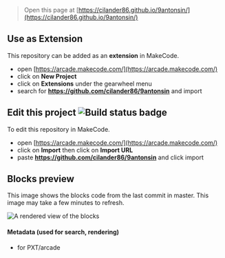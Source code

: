  


> Open this page at [https://cilander86.github.io/9antonsin/](https://cilander86.github.io/9antonsin/)

## Use as Extension

This repository can be added as an **extension** in MakeCode.

* open [https://arcade.makecode.com/](https://arcade.makecode.com/)
* click on **New Project**
* click on **Extensions** under the gearwheel menu
* search for **https://github.com/cilander86/9antonsin** and import

## Edit this project ![Build status badge](https://github.com/cilander86/9antonsin/workflows/MakeCode/badge.svg)

To edit this repository in MakeCode.

* open [https://arcade.makecode.com/](https://arcade.makecode.com/)
* click on **Import** then click on **Import URL**
* paste **https://github.com/cilander86/9antonsin** and click import

## Blocks preview

This image shows the blocks code from the last commit in master.
This image may take a few minutes to refresh.

![A rendered view of the blocks](https://github.com/cilander86/9antonsin/raw/master/.github/makecode/blocks.png)

#### Metadata (used for search, rendering)

* for PXT/arcade
<script src="https://makecode.com/gh-pages-embed.js"></script><script>makeCodeRender("{{ site.makecode.home_url }}", "{{ site.github.owner_name }}/{{ site.github.repository_name }}");</script>
